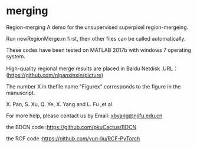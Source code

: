 # merging
Region-merging
A demo for the unsupervised superpixel region-mergeing.

Run newRegionMerge.m first, then other files can be called automatically.

These codes have been tested on MATLAB 2017b with windows 7 operating system.

High-quality regional merge results are placed in Baidu Netdisk .URL： (https://github.com/nlpanxinxin/picture)
 
 The number X in thefile name "Figurex" corresponds to the figure in the manuscript.
 
 X. Pan, S. Xu, Q. Ye, X. Yang and L. Fu ,et al.

For more help, please contact us by Email: xbyang@njifu.edu.cn

the BDCN code :https://github.com/pkuCactus/BDCN

the RCF code :https://github.com/yun-liu/RCF-PyTorch

